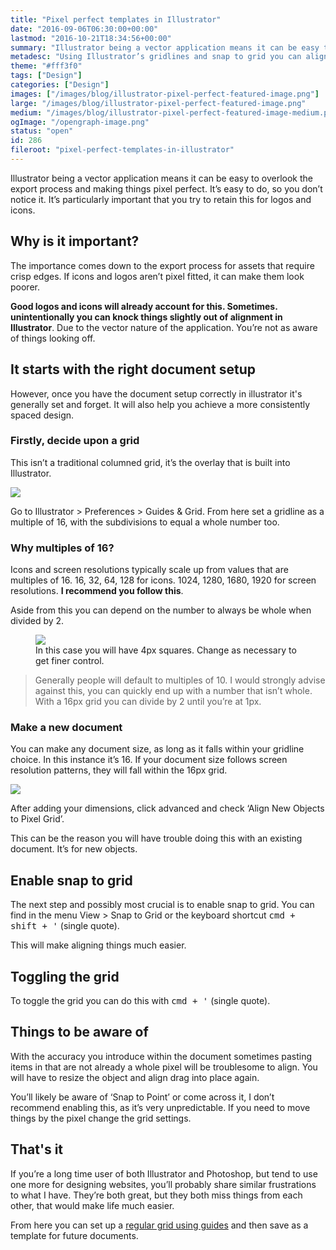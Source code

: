 ```yaml
---
title: "Pixel perfect templates in Illustrator"
date: "2016-09-06T06:30:00+00:00"
lastmod: "2016-10-21T18:34:56+00:00"
summary: "Illustrator being a vector application means it can be easy to overlook the export process and making things pixel perfect. It’s easy to do, so you don’t notice it. It’s particularly important that you try to retain this for logos and icons."
metadesc: "Using Illustrator’s gridlines and snap to grid you can align things without worrying about half pixels. By making a grid and saving a template you can forget having to do this."
theme: "#fff3f0"
tags: ["Design"]
categories: ["Design"]
images: ["/images/blog/illustrator-pixel-perfect-featured-image.png"]
large: "/images/blog/illustrator-pixel-perfect-featured-image.png"
medium: "/images/blog/illustrator-pixel-perfect-featured-image-medium.png"
ogImage: "/opengraph-image.png"
status: "open"
id: 286
fileroot: "pixel-perfect-templates-in-illustrator"
---
```


Illustrator being a vector application means it can be easy to overlook the export process and making things pixel perfect. It’s easy to do, so you don’t notice it. It’s particularly important that you try to retain this for logos and icons.

## Why is it important?
The importance comes down to the export process for assets that require crisp edges. If icons and logos aren’t pixel fitted, it can make them look poorer.

**Good logos and icons will already account for this. Sometimes. unintentionally you can knock things slightly out of alignment in Illustrator**. Due to the vector nature of the application. You’re not as aware of things looking off.

## It starts with the right document setup
However, once you have the document setup correctly in illustrator it's generally set and forget. It will also help you achieve a more consistently spaced design.

### Firstly, decide upon a grid
This isn’t a traditional columned grid, it’s the overlay that is built into Illustrator.

<div className="article-image">
  <Image src="/images/blog/illustrator-pixel-perfect-gridlines.png" width={738} height={492} />
</div>

Go to Illustrator > Preferences > Guides & Grid. From here set a gridline as a multiple of 16, with the subdivisions to equal a whole number too.

### Why multiples of 16?
Icons and screen resolutions typically scale up from values that are multiples of 16. 16, 32, 64, 128 for icons. 1024, 1280, 1680, 1920 for screen resolutions. **I recommend you follow this**.

Aside from this you can depend on the number to always be whole when divided by 2.

<figure>
<Image src="/images/blog/illustrator-pixel-perfect-guides-options.png" width={738} height={624} />
<figcaption>In this case you will have 4px squares. Change as necessary to get finer control.</figcaption>
</figure>

> Generally people will default to multiples of 10. I would strongly advise against this, you can quickly end up with a number that isn’t whole. With a 16px grid you can divide by 2 until you’re at 1px.

### Make a new document
You can make any document size, as long as it falls within your gridline choice. In this instance it’s 16. If your document size follows screen resolution patterns, they will fall within the 16px grid.

<div className="article-image">
  <Image src="/images/blog/illustrator-pixel-perfect-new-document.png" width={738} height={624} />
</div>

After adding your dimensions, click advanced and check ‘Align New Objects to Pixel Grid’.

This can be the reason you will have trouble doing this with an existing document. It’s for new objects.

## Enable snap to grid
The next step and possibly most crucial is to enable snap to grid. You can find in the menu View > Snap to Grid or the keyboard shortcut <kbd><kbd>cmd</kbd> + <kbd>shift</kbd> + <kbd>'</kbd></kbd> (single quote).

This will make aligning things much easier.

## Toggling the grid
To toggle the grid you can do this with <kbd><kbd>cmd</kbd> + <kbd>'</kbd></kbd> (single quote).

## Things to be aware of
With the accuracy you introduce within the document sometimes pasting items in that are not already a whole pixel will be troublesome to align. You will have to resize the object and align drag into place again.

You’ll likely be aware of ‘Snap to Point’ or come across it, I don’t recommend enabling this, as it’s very unpredictable. If you need to move things by the pixel change the grid settings.

## That's it
If you’re a long time user of both Illustrator and Photoshop, but tend to use one more for designing websites, you’ll probably share similar frustrations to what I have. They’re both great, but they both miss things from each other, that would make life much easier.

From here you can set up a [regular grid using guides](/blog/illustrator-quick-tip-grid-guides) and then save as a template for future documents.

